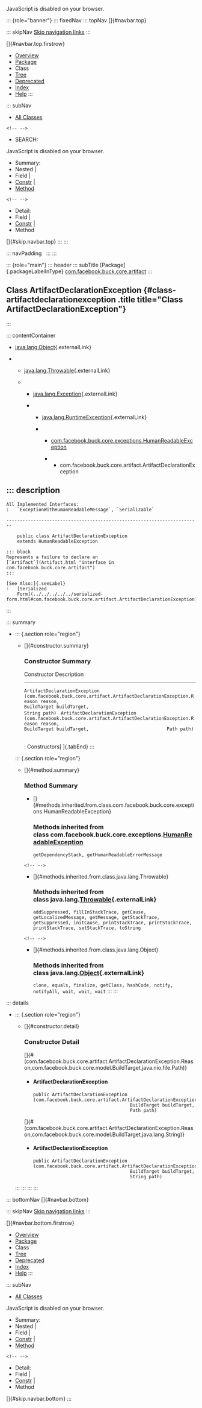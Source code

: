 <div>

JavaScript is disabled on your browser.

</div>

::: {role="banner"}
::: fixedNav
::: topNav
[]{#navbar.top}

::: skipNav
[Skip navigation links](#skip.navbar.top "Skip navigation links")
:::

[]{#navbar.top.firstrow}

-   [Overview](../../../../../index.html)
-   [Package](package-summary.html)
-   Class
-   [Tree](package-tree.html)
-   [Deprecated](../../../../../deprecated-list.html)
-   [Index](../../../../../index-all.html)
-   [Help](../../../../../help-doc.html)
:::

::: subNav
-   [All Classes](../../../../../allclasses.html)

```{=html}
<!-- -->
```
-   SEARCH:

<div>

<div>

JavaScript is disabled on your browser.

</div>

</div>

<div>

-   Summary: 
-   Nested \| 
-   Field \| 
-   [Constr](#constructor.summary) \| 
-   [Method](#method.summary)

```{=html}
<!-- -->
```
-   Detail: 
-   Field \| 
-   [Constr](#constructor.detail) \| 
-   Method

</div>

[]{#skip.navbar.top}
:::
:::

::: navPadding
 
:::
:::

::: {role="main"}
::: header
::: subTitle
[Package]{.packageLabelInType} [com.facebook.buck.core.artifact](package-summary.html)
:::

## Class ArtifactDeclarationException {#class-artifactdeclarationexception .title title="Class ArtifactDeclarationException"}
:::

::: contentContainer
-   [java.lang.Object](http://docs.oracle.com/javase/7/docs/api/java/lang/Object.html?is-external=true "class or interface in java.lang"){.externalLink}

-   -   [java.lang.Throwable](http://docs.oracle.com/javase/7/docs/api/java/lang/Throwable.html?is-external=true "class or interface in java.lang"){.externalLink}

    -   -   [java.lang.Exception](http://docs.oracle.com/javase/7/docs/api/java/lang/Exception.html?is-external=true "class or interface in java.lang"){.externalLink}

        -   -   [java.lang.RuntimeException](http://docs.oracle.com/javase/7/docs/api/java/lang/RuntimeException.html?is-external=true "class or interface in java.lang"){.externalLink}

            -   -   [com.facebook.buck.core.exceptions.HumanReadableException](../exceptions/HumanReadableException.html "class in com.facebook.buck.core.exceptions")

                -   -   com.facebook.buck.core.artifact.ArtifactDeclarationException

::: description
-   

    All Implemented Interfaces:
    :   `ExceptionWithHumanReadableMessage`, `Serializable`

    ------------------------------------------------------------------------

        public class ArtifactDeclarationException
        extends HumanReadableException

    ::: block
    Represents a failure to declare an
    [`Artifact`](Artifact.html "interface in com.facebook.buck.core.artifact")
    :::

    [See Also:]{.seeLabel}
    :   [Serialized
        Form](../../../../../serialized-form.html#com.facebook.buck.core.artifact.ArtifactDeclarationException)
:::

::: summary
-   ::: {.section role="region"}
    -   []{#constructor.summary}

        ### Constructor Summary

          Constructor                                                                                                                                                                                                Description
          ---------------------------------------------------------------------------------------------------------------------------------------------------------------------------------------------------------- -------------
          `ArtifactDeclarationException​(com.facebook.buck.core.artifact.ArtifactDeclarationException.Reason reason,                             BuildTarget buildTarget,                             String path)`    
          `ArtifactDeclarationException​(com.facebook.buck.core.artifact.ArtifactDeclarationException.Reason reason,                             BuildTarget buildTarget,                             Path path)`      

          : Constructors[ ]{.tabEnd}
    :::

    ::: {.section role="region"}
    -   []{#method.summary}

        ### Method Summary

        -   []{#methods.inherited.from.class.com.facebook.buck.core.exceptions.HumanReadableException}

            ### Methods inherited from class com.facebook.buck.core.exceptions.[HumanReadableException](../exceptions/HumanReadableException.html "class in com.facebook.buck.core.exceptions")

            `getDependencyStack, getHumanReadableErrorMessage`

        ```{=html}
        <!-- -->
        ```
        -   []{#methods.inherited.from.class.java.lang.Throwable}

            ### Methods inherited from class java.lang.[Throwable](http://docs.oracle.com/javase/7/docs/api/java/lang/Throwable.html?is-external=true "class or interface in java.lang"){.externalLink}

            `addSuppressed, fillInStackTrace, getCause, getLocalizedMessage, getMessage, getStackTrace, getSuppressed, initCause, printStackTrace, printStackTrace, printStackTrace, setStackTrace, toString`

        ```{=html}
        <!-- -->
        ```
        -   []{#methods.inherited.from.class.java.lang.Object}

            ### Methods inherited from class java.lang.[Object](http://docs.oracle.com/javase/7/docs/api/java/lang/Object.html?is-external=true "class or interface in java.lang"){.externalLink}

            `clone, equals, finalize, getClass, hashCode, notify, notifyAll, wait, wait, wait`
    :::
:::

::: details
-   ::: {.section role="region"}
    -   []{#constructor.detail}

        ### Constructor Detail

        []{#<init>(com.facebook.buck.core.artifact.ArtifactDeclarationException.Reason,com.facebook.buck.core.model.BuildTarget,java.nio.file.Path)}

        -   #### ArtifactDeclarationException

                public ArtifactDeclarationException​(com.facebook.buck.core.artifact.ArtifactDeclarationException.Reason reason,
                                                    BuildTarget buildTarget,
                                                    Path path)

        []{#<init>(com.facebook.buck.core.artifact.ArtifactDeclarationException.Reason,com.facebook.buck.core.model.BuildTarget,java.lang.String)}

        -   #### ArtifactDeclarationException

                public ArtifactDeclarationException​(com.facebook.buck.core.artifact.ArtifactDeclarationException.Reason reason,
                                                    BuildTarget buildTarget,
                                                    String path)
    :::
:::
:::
:::

::: bottomNav
[]{#navbar.bottom}

::: skipNav
[Skip navigation links](#skip.navbar.bottom "Skip navigation links")
:::

[]{#navbar.bottom.firstrow}

-   [Overview](../../../../../index.html)
-   [Package](package-summary.html)
-   Class
-   [Tree](package-tree.html)
-   [Deprecated](../../../../../deprecated-list.html)
-   [Index](../../../../../index-all.html)
-   [Help](../../../../../help-doc.html)
:::

::: subNav
-   [All Classes](../../../../../allclasses.html)

<div>

<div>

JavaScript is disabled on your browser.

</div>

</div>

<div>

-   Summary: 
-   Nested \| 
-   Field \| 
-   [Constr](#constructor.summary) \| 
-   [Method](#method.summary)

```{=html}
<!-- -->
```
-   Detail: 
-   Field \| 
-   [Constr](#constructor.detail) \| 
-   Method

</div>

[]{#skip.navbar.bottom}
:::
